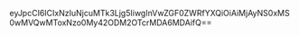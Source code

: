 eyJpcCI6ICIxNzIuNjcuMTk3Ljg5IiwgInVwZGF0ZWRfYXQiOiAiMjAyNS0xMS0wMVQwMToxNzo0My42ODM2OTcrMDA6MDAifQ==